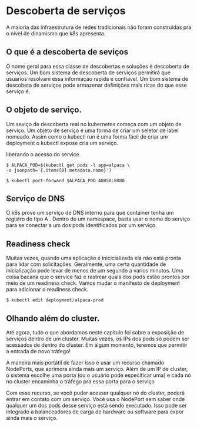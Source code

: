 # Descoberta de serviços

A maioria das infraestrutura de redes tradicionais não foram construidas pra o nível de dinamismo que k8s apresenta.

## O que é a descoberta de seviços

O nome geral para essa classe de descobertas e soluções é descoberta de serviços. Um bom sistema de descoberta de serviços permitirá que usuarios resolvam essa informação rapida e confiavel. Um bom sistema de descobeta de serviços pode armazenar definições mais ricas do que esse serviço é.


## O objeto de serviço.

Um seviço de descoberta real no kubernetes começa com um objeto de serviço. Um objeto de serviço é uma forma de criar um seletor de label nomeado. Assim como o kubectl run é uma forma fácil de criar um deployment o kubectl expose cria um serviço.



liberando o acesso do service.


	$ ALPACA_POD=$(kubectl get pods -l app=alpaca \
	-o jsonpath='{.items[0].metadata.name}')

	$ kubectl port-forward $ALPACA_POD 48858:8080

## Serviço de DNS

O k8s prove um serviço de DNS interno para que container tenha um registro do tipo A . Dentro de um namespace, basta usar o nome do serviço para se conectar a um dos pods identificados por um serviço.

## Readiness check

Muitas vezes, quando uma aplicação é inicicializada ela não está pronta para lidar com solicitações. Geralmente, uma certa quantidade de inicialização pode levar de menos de um segundo a varios minutos. Uma coisa bacana que o service faz é rastrear quais dos pods estão prontos por meio de um readiness check. Vamos mudar o manifesto de deployment para adicionar o readiness check.


	$ kubectl edit deployment/alpaca-prod

## Olhando além do cluster.

Até agora, tudo o que abordamos neste capítulo foi sobre a exposição de serviços dentro de um cluster. Muitas vezes, os IPs dos pods só podem ser acessados de dentro do cluster. Em algum momento, teremos que permitir a entrada de novo tráfego!

A maneira mais portátil de fazer isso é usar um recurso chamado NodePorts, que aprimora ainda mais um serviço. Além de um IP de cluster, o sistema escolhe uma porta (ou o usuário pode especificar uma) e cada nó no cluster encaminha o tráfego pra essa porta para o serviço

Com esse recurso, se você puder acessar qualquer nó do cluster, poderá entrar em contato com um serviço. Você usa o NodePort sem saber onde qualquer um dos pods desse serviço está sendo executado. Isso pode ser integrado a balanceadores de carga de hardware ou software para expor ainda mais o serviço.


 
